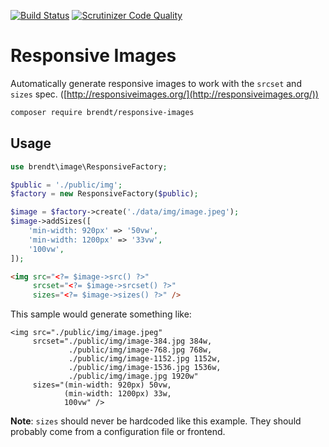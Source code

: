 [![Build Status](https://scrutinizer-ci.com/g/brendt/responsive-images/badges/build.png?b=master)](https://scrutinizer-ci.com/g/brendt/responsive-images/build-status/master) [![Scrutinizer Code Quality](https://scrutinizer-ci.com/g/brendt/responsive-images/badges/quality-score.png?b=master)](https://scrutinizer-ci.com/g/brendt/responsive-images/?branch=master)

# Responsive Images

Automatically generate responsive images to work with the `srcset` and `sizes` spec. ([http://responsiveimages.org/](http://responsiveimages.org/))

```sh
composer require brendt/responsive-images
```

## Usage

```php
use brendt\image\ResponsiveFactory;

$public = './public/img';
$factory = new ResponsiveFactory($public);

$image = $factory->create('./data/img/image.jpeg');
$image->addSizes([
    'min-width: 920px' => '50vw',
    'min-width: 1200px' => '33vw',
    '100vw',
]);
```

```html
<img src="<?= $image->src() ?>" 
     srcset="<?= $image->srcset() ?>"
     sizes="<?= $image->sizes() ?>" />
```

This sample would generate something like:

```hmtl
<img src="./public/img/image.jpeg" 
     srcset="./public/img/image-384.jpg 384w,
             ./public/img/image-768.jpg 768w,
             ./public/img/image-1152.jpg 1152w,
             ./public/img/image-1536.jpg 1536w,
             ./public/img/image.jpg 1920w"
     sizes="(min-width: 920px) 50vw,
            (min-width: 1200px) 33w,
            100vw" />
```

**Note**: `sizes` should never be hardcoded like this example. They should probably come from a configuration file or frontend. 

